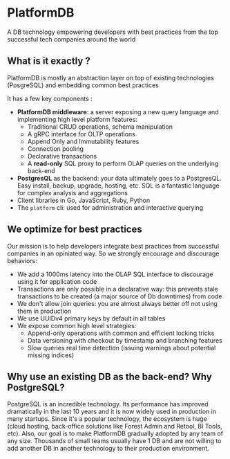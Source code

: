 # PlatformDB

A DB technology empowering developers with best practices from the top successful tech companies around the world

## What is it exactly ?  

PlatformDB is mostly an abstraction layer on top of existing technologies (PosgreSQL) and embedding common best practices

It has a few key components : 
- **PlatformDB middleware**: a server exposing a new query language and implementing high level platform features:
  - Traditional CRUD operations, schema manipulation
  - A gRPC interface for OLTP operations 
  - Append Only and Immutability features
  - Connection pooling
  - Declarative transactions
  - A **read-only** SQL proxy to perform OLAP queries on the underlying back-end
- **PostgresQL** as the backend: your data ultimately goes to a PostgresQL. Easy install, backup, upgrade, hosting, etc. SQL is a fantastic  language for complex analysis and aggregations
- Client libraries in Go, JavaScript, Ruby, Python
- The `platform` cli: used for administration and interactive querying

## We optimize for best practices

Our mission is to help developers integrate best practices from successful companies in an opiniated way. So we strongly encourage and discourage behaviors: 
- We add a 1000ms latency into the OLAP SQL interface to discourage using it for application code
- Transactions are only possible in a declarative way: this prevents stale transactions to be created (a major source of Db downtimes) from code
- We don't allow join queries: you are almost always better off not using them in production 
- We use UUIDv4 primary keys by default in all tables 
- We expose common high level strategies:
  - Append-only operations with common and efficient locking tricks
  - Data versioning with checkout by timestamp and branching features 
  - Slow queries real time detection (issuing warnings about potential missing indices)
  

## Why use an existing DB as the back-end? Why PostgreSQL?

PostgreSQL is an incredible technology. Its performance has improved dramatically in the last 10 years and it is now widely used in production in many startups. Since it's a popular technology, the ecosystem is huge (cloud hosting, back-office solutions like Forest Admin and Retool, BI Tools, etc). Also, our goal is to make PlatformDB gradually adopted by any team of any size. Thousands of small teams usually have 1 DB and are not willing to add another DB in another technology to their production environment. 

